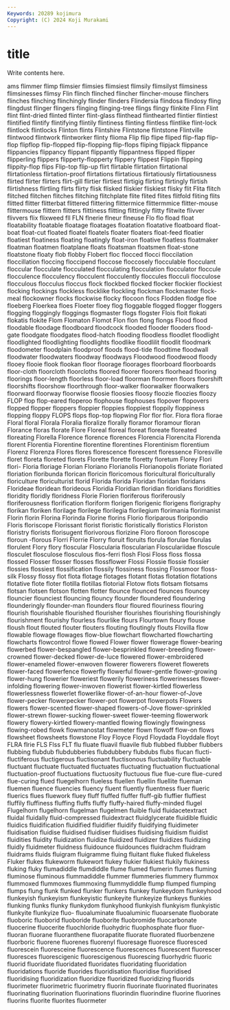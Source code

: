 ```yaml
---
Keywords: 20289 kojimura
Copyright: (C) 2024 Koji Murakami
---
```


# title

Write contents here.



ams flimmer
flimp flimsier flimsies flimsiest flimsily flimsilyst flimsiness flimsinesses flimsy Flin
flinch flinched flincher flincher-mouse flinchers flinches flinching flinchingly flinder flinders
Flindersia flindosa flindosy fling flingdust flinger flingers flinging flinging-tree flings
flingy flinkite Flinn Flint flint flint-dried flinted flinter flint-glass flinthead
flinthearted flintier flintiest flintified flintify flintifying flintily flintiness flinting flintless
flintlike flint-lock flintlock flintlocks Flinton flints Flintshire Flintstone flintstone Flintville
flintwood flintwork flintworker flinty flioma Flip flip flipe fliped flip-flap
flip-flop flipflop flip-flopped flip-flopping flip-flops fliping flipjack flippance flippancies flippancy
flippant flippantly flippantness flipped flipper flipperling flippers flipperty-flopperty flippery flippest
Flippin flipping flippity-flop flips Flip-top flip-up flirt flirtable flirtation flirtational
flirtationless flirtation-proof flirtations flirtatious flirtatiously flirtatiousness flirted flirter flirters flirt-gill
flirtier flirtiest flirtigig flirting flirtingly flirtish flirtishness flirtling flirts flirty
flisk flisked fliskier fliskiest flisky flit Flita flitch flitched flitchen
flitches flitching flitchplate flite flited flites flitfold fliting flits flitted
flitter flitterbat flittered flittering flittermice flittermmice flitter-mouse flittermouse flittern flitters
flittiness flitting flittingly flitty flitwite flivver flivvers flix flixweed fll
FLN flnerie flneur flneuse Flo flo fload float floatability floatable
floatage floatages floatation floatative floatboard float-boat float-cut floated floatel floatels
floater floaters float-feed floatier floatiest floatiness floating floatingly float-iron floative
floatless floatmaker floatman floatmen floatplane floats floatsman floatsmen float-stone floatstone
floaty flob flobby Flobert floc flocced flocci floccilation floccillation floccing
floccipend floccose floccosely flocculable flocculant floccular flocculate flocculated flocculating flocculation
flocculator floccule flocculence flocculency flocculent flocculently floccules flocculi flocculose flocculous
flocculus floccus flock flockbed flocked flocker flockier flockiest flocking flockings
flockless flocklike flockling flockman flockmaster flock-meal flockowner flocks flockwise flocky
flocoon flocs Flodden flodge floe floeberg Floerkea floes Floeter floey
flog floggable flogged flogger floggers flogging floggingly floggings flogmaster flogs
flogster Flois floit flokati flokatis flokite Flom Flomaton Flomot Flon
flon flong flongs Flood flood floodable floodage floodboard floodcock flooded
flooder flooders flood-gate floodgate floodgates flood-hatch flooding floodless floodlet floodlight
floodlighted floodlighting floodlights floodlike floodlilit floodlit floodmark floodometer floodplain floodproof
floods flood-tide floodtime floodwall floodwater floodwaters floodway floodways Floodwood floodwood
floody flooey flooie flook flookan floor floorage floorages floorboard floorboards
floor-cloth floorcloth floorcloths floored floorer floorers floorhead flooring floorings floor-length
floorless floor-load floorman floormen floors floorshift floorshifts floorshow floorthrough floor-walker
floorwalker floorwalkers floorward floorway floorwise floosie floosies floosy floozie floozies
floozy FLOP flop flop-eared floperoo flophouse flophouses flopover flopovers flopped
flopper floppers floppier floppies floppiest floppily floppiness flopping floppy FLOPS
flops flop-top flopwing Flor flor flor. Flora flora florae Floral
floral Florala Floralia floralize florally floramor floramour floran Florance floras
florate Flore Floreal floreal floreat floreate floreated floreating Florella Florence
florence florences Florencia Florencita Florenda florent Florentia Florentine florentine florentines
Florentinism florentium Florenz Florenza Flores flores florescence florescent floressence Floresville
floret floreta floreted florets Florette florette floretty floretum Florey Flori
flori- Floria floriage Florian Floriano Florianolis Florianopolis floriate floriated floriation
floribunda florican floricin floricomous floricultural floriculturally floriculture floriculturist florid Florida
florida Floridan floridan floridans Florideae floridean florideous Floridia Floridian floridian
floridians floridities floridity floridly floridness Florie Florien floriferous floriferously floriferousness
florification floriform florigen florigenic florigens florigraphy florikan floriken florilage florilege
florilegia florilegium florimania florimanist Florin florin Florina Florinda Florine florins
Florio floriparous floripondio Floris floriscope Florissant florist floristic floristically floristics
Floriston floristry florists florisugent florivorous florizine Floro floroon floroscope floroun
-florous Florri Florrie Florry floruit floruits florula florulae florulas florulent
Flory flory floscular Floscularia floscularian Flosculariidae floscule flosculet flosculose flosculous
flos-ferri flosh Flosi Floss floss flossa flossed Flosser flosser flosses
flossflower Flossi Flossie flossie flossier flossies flossiest flossification flossily flossiness
flossing Flossmoor floss-silk Flossy flossy flot flota flotage flotages flotant
flotas flotation flotations flotative flote floter flotilla flotillas flotorial Flotow
flots flotsam flotsams flotsan flotsen flotson flotten flotter flounce flounced
flounces flouncey flouncier flounciest flouncing flouncy flounder floundered floundering flounderingly
flounder-man flounders flour floured flouriness flouring flourish flourishable flourished flourisher
flourishes flourishing flourishingly flourishment flourishy flourless flourlike flours Flourtown floury
flouse floush flout flouted flouter flouters flouting floutingly flouts Flovilla
flow flowable flowage flowages flow-blue flowchart flowcharted flowcharting flowcharts flowcontrol
flowe flowed Flower flower flowerage flower-bearing flowerbed flower-bespangled flower-besprinkled flower-breeding
flower-crowned flower-decked flower-de-luce flowered flower-embroidered flower-enameled flower-enwoven flowerer flowerers floweret
flowerets flower-faced flowerfence flowerfly flowerful flower-gentle flower-growing flower-hung flowerier floweriest
flowerily floweriness flowerinesses flower-infolding flowering flower-inwoven flowerist flower-kirtled flowerless flowerlessness
flowerlet flowerlike flower-of-an-hour flower-of-Jove flower-pecker flowerpecker flower-pot flowerpot flowerpots Flowers
flowers flower-scented flower-shaped flowers-of-Jove flower-sprinkled flower-strewn flower-sucking flower-sweet flower-teeming flowerwork
flowery flowery-kirtled flowery-mantled flowing flowingly flowingness flowing-robed flowk flowmanostat flowmeter
flown flowoff flow-on flows flowsheet flowsheets flowstone Floy Floyce Floyd
Floydada Floyddale floyt FLRA flrie FLS Flss FLT flu fluate
fluavil fluavile flub flubbed flubber flubbers flubbing flubdub flubdubberies flubdubbery
flubdubs flubs flucan flucti- fluctiferous fluctigerous fluctisonant fluctisonous fluctuability fluctuable
fluctuant fluctuate fluctuated fluctuates fluctuating fluctuation fluctuational fluctuation-proof fluctuations fluctuosity
fluctuous flue flue-cure flue-cured flue-curing flued fluegelhorn flueless fluellen fluellin
fluellite flueman fluemen fluence fluencies fluency fluent fluently fluentness fluer
flueric fluerics flues fluework fluey fluff fluffed fluffer fluff-gib fluffier
fluffiest fluffily fluffiness fluffing fluffs fluffy fluffy-haired fluffy-minded flugel Flugelhorn
flugelhorn flugelman flugelmen fluible fluid fluidacetextract fluidal fluidally fluid-compressed fluidextract
fluidglycerate fluidible fluidic fluidics fluidification fluidified fluidifier fluidify fluidifying fluidimeter
fluidisation fluidise fluidised fluidiser fluidises fluidising fluidism fluidist fluidities fluidity
fluidization fluidize fluidized fluidizer fluidizes fluidizing fluidly fluidmeter fluidness fluidounce
fluidounces fluidrachm fluidram fluidrams fluids fluigram fluigramme fluing fluitant fluke
fluked flukeless Fluker flukes flukeworm flukewort flukey flukier flukiest flukily
flukiness fluking fluky flumadiddle flumdiddle flume flumed flumerin flumes fluming
fluminose fluminous flummadiddle flummer flummeries flummery flummox flummoxed flummoxes flummoxing
flummydiddle flump flumped flumping flumps flung flunk flunked flunker flunkers
flunkey flunkeydom flunkeyhood flunkeyish flunkeyism flunkeyistic flunkeyite flunkeyize flunkeys flunkies
flunking flunks flunky flunkydom flunkyhood flunkyish flunkyism flunkyistic flunkyite flunkyize
fluo- fluoaluminate fluoaluminic fluoarsenate fluoborate fluoboric fluoborid fluoboride fluoborite fluobromide
fluocarbonate fluocerine fluocerite fluochloride fluohydric fluophosphate fluor fluor- fluoran fluorane
fluoranthene fluorapatite fluorate fluorated fluorbenzene fluorboric fluorene fluorenes fluorenyl fluoresage
fluoresce fluoresced fluorescein fluoresceine fluorescence fluorescences fluorescent fluorescer fluoresces fluorescigenic
fluorescigenous fluorescing fluorhydric fluoric fluorid fluoridate fluoridated fluoridates fluoridating fluoridation
fluoridations fluoride fluorides fluoridisation fluoridise fluoridised fluoridising fluoridization fluoridize fluoridized
fluoridizing fluorids fluorimeter fluorimetric fluorimetry fluorin fluorinate fluorinated fluorinates fluorinating
fluorination fluorinations fluorindin fluorindine fluorine fluorines fluorins fluorite fluorites fluormeter

